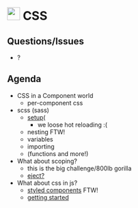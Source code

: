 <img src="https://cloud.githubusercontent.com/assets/478864/22186847/68223ce6-e0b1-11e6-8a62-0e3edc96725e.png" width=30> CSS
===

## Questions/Issues

* ?

## Agenda

* CSS in a Component world
    * per-component css
* scss (sass) 
    * [setup](https://github.com/facebookincubator/create-react-app/blob/master/packages/react-scripts/template/README.md#adding-a-css-preprocessor-sass-less-etc)(
        * we loose hot reloading :(
    * nesting FTW!
    * variables
    * importing
    * (functions and more!)
* What about scoping?
    * this is the big challenge/800lb gorilla
    * [eject?](https://medium.com/nulogy/how-to-use-css-modules-with-create-react-app-9e44bec2b5c2)
* What about css in js?
    * [styled components](https://www.styled-components.com/) FTW!
    * [getting started](https://github.com/kitze/create-react-app-styled-components)
